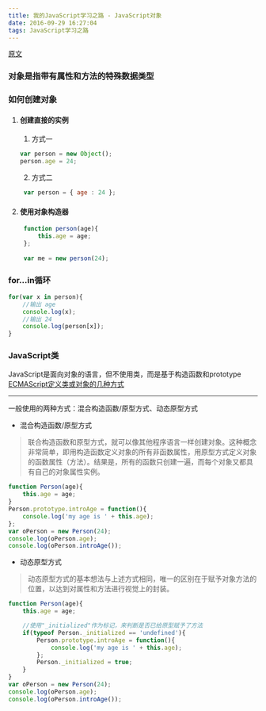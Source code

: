 ```yaml
---
title: 我的JavaScript学习之路 - JavaScript对象
date: 2016-09-29 16:27:04
tags: JavaScript学习之路
---
```

[原文](http://www.w3school.com.cn/js/js_objects.asp)
### 对象是指带有属性和方法的特殊数据类型

### 如何创建对象
1. #### 创建直接的实例
   1. 方式一
    ```javascript
    var person = new Object();
    person.age = 24;
    ```
   2. 方式二
   ```javascript
    var person = { age : 24 };
    ```
2. #### 使用对象构造器
   ```javascript
    function person(age){
        this.age = age;
    };
    
    var me = new person(24);
   ```
### for...in循环
```javascript
for(var x in person){
    //输出 age
    console.log(x);
    //输出 24
    console.log(person[x]);
}
```
### JavaScript类
JavaScript是面向对象的语言，但不使用类，而是基于构造函数和prototype
[ECMAScript定义类或对象的几种方式](http://www.w3school.com.cn/js/pro_js_object_defining.asp)
***
一般使用的两种方式：混合构造函数/原型方式、动态原型方式
* 混合构造函数/原型方式
> 联合构造函数和原型方式，就可以像其他程序语言一样创建对象。这种概念非常简单，即用构造函数定义对象的所有非函数属性，用原型方式定义对象的函数属性（方法）。结果是，所有的函数只创建一遍，而每个对象又都具有自己的对象属性实例。

```javascript
function Person(age){
    this.age = age;
}
Person.prototype.introAge = function(){
    console.log('my age is ' + this.age);
};
var oPerson = new Person(24);
console.log(oPerson.age);
console.log(oPerson.introAge());
```
* 动态原型方式
> 动态原型方式的基本想法与上述方式相同，唯一的区别在于赋予对象方法的位置，以达到对属性和方法进行视觉上的封装。

```javascript
function Person(age){
    this.age = age;

    //使用"_initialized"作为标记，来判断是否已给原型赋予了方法
    if(typeof Person._initialized == 'undefined'){
        Person.prototype.introAge = function(){
            console.log('my age is ' + this.age);
        };
        Person._initialized = true;
    }
}
var oPerson = new Person(24);
console.log(oPerson.age);
console.log(oPerson.introAge());
```